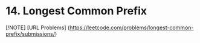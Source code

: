 # 14. Longest Common Prefix
[!NOTE]
[URL Problems] (https://leetcode.com/problems/longest-common-prefix/submissions/)



